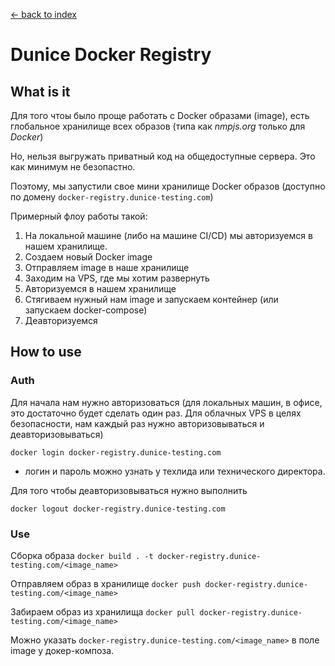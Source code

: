 [<- back to index](index.html)

# Dunice Docker Registry

## What is it

Для того чтоы было проще работать с Docker образами (image), есть глобальное хранилище всех образов (типа как *nmpjs.org* только для *Docker*)

Но, нельзя выгружать приватный код на общедоступные сервера. Это как минимум не безопастно.

Поэтому, мы запустили свое мини хранилище Docker образов (доступно по домену `docker-registry.dunice-testing.com`)

Примерный флоу работы такой:

1) На локальной машине (либо на машине CI/CD) мы авторизуемся в нашем хранилище.
2) Создаем новый Docker image
3) Отправляем image в наше хранилище
4) Заходим на VPS, где мы хотим развернуть
5) Авторизуемся в нашем хранилище
6) Стягиваем нужный нам image и запускаем контейнер (или запускаем docker-compose)
7) Деавторизуемся

## How to use

### Auth

Для начала нам нужно авторизоваться (для локальных машин, в офисе, это достаточно будет сделать один раз. Для облачных VPS в целях безопасности, нам каждый раз нужно авторизовываться и деавторизовываться)

`docker login docker-registry.dunice-testing.com`

 - логин и пароль можно узнать у техлида или технического директора.

Для того чтобы деавторизовываться нужно выполнить

`docker logout docker-registry.dunice-testing.com`

### Use

Сборка образа
`docker build . -t docker-registry.dunice-testing.com/<image_name>`

Отправляем образ в хранилище
`docker push docker-registry.dunice-testing.com/<image_name>`

Забираем образ из хранилища
`docker pull docker-registry.dunice-testing.com/<image_name>`

Можно указать `docker-registry.dunice-testing.com/<image_name>` в поле image у докер-композа.

